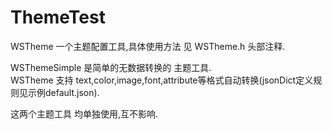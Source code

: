 # ThemeTest

WSTheme 一个主题配置工具,具体使用方法 见 WSTheme.h 头部注释.

WSThemeSimple 是简单的无数据转换的 主题工具.  
WSTheme 支持 text,color,image,font,attribute等格式自动转换(jsonDict定义规则见示例default.json).

这两个主题工具 均单独使用,互不影响.
